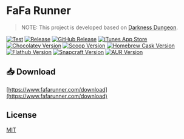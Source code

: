 # FaFa Runner

>NOTE: This project is developed based on [Darkness Dungeon](https://github.com/RafaelBarbosatec/darkness_dungeon).

[![Test](https://github.com/fafarunner/fafarunner/actions/workflows/test.yml/badge.svg)](https://github.com/fafarunner/fafarunner/actions/workflows/test.yml)
[![Release](https://github.com/fafarunner/fafarunner/actions/workflows/release.yml/badge.svg)](https://github.com/fafarunner/fafarunner/actions/workflows/release.yml)
[![GitHub Release](https://img.shields.io/github/v/release/fafarunner/fafarunner)](https://github.com/fafarunner/fafarunner/releases/latest)
[![iTunes App Store](https://img.shields.io/itunes/v/6446263696)](https://apps.apple.com/app/id6446263696)
[![Chocolatey Version](https://img.shields.io/chocolatey/v/fafarunner)](https://community.chocolatey.org/packages/fafarunner)
[![Scoop Version](https://img.shields.io/scoop/v/fafarunner?bucket=https%253A%252F%252Fgithub.com%252Fkjxbyz%252Fscoop-bucket)](https://scoop.sh/#/apps?q=fafarunner&o=false)
[![Homebrew Cask Version](https://img.shields.io/badge/dynamic/json.svg?url=https://raw.githubusercontent.com/kjxbyz/homebrew-casks/main/Info/fafarunner.json&query=$.casks.[0].version&label=homebrew)](https://github.com/kjxbyz/homebrew-casks)
[![Flathub Version](https://img.shields.io/flathub/v/com.fafarunner.FaFaRunner)](https://flathub.org/apps/com.fafarunner.FaFaRunner)
[![Snapcraft Version](https://img.shields.io/snapcraft/v/fafarunner/latest/stable)](https://snapcraft.io/fafarunner)
[![AUR Version](https://img.shields.io/aur/version/fafarunner-bin)](https://aur.archlinux.org/packages/fafarunner-bin)

## 📥 Download

[https://www.fafarunner.com/download](https://www.fafarunner.com/download)

## License

[MIT](./LICENSE)

